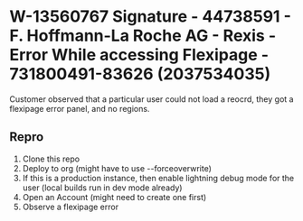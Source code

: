 # W-13560767 Signature - 44738591 - F. Hoffmann-La Roche AG - Rexis - Error While accessing Flexipage - 731800491-83626 (2037534035)

Customer observed that a particular user could not load a reocrd, they got a flexipage error panel, and no regions.

## Repro

1. Clone this repo
2. Deploy to org (might have to use --forceoverwrite)
3. If this is a production instance, then enable lightning debug mode for the user (local builds run in dev mode already)
4. Open an Account (might need to create one first)
5. Observe a flexipage error